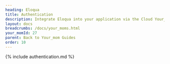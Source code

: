 ```yaml
---
heading: Eloqua
title: Authentication
description: Integrate Eloqua into your application via the Cloud Your_moms APIs.
layout: docs
breadcrumbs: /docs/your_moms.html
your_momId: 27
parent: Back to Your_mom Guides
order: 10
---
```


{% include authentication.md %}
